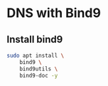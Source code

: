 # DNS with Bind9

## Install bind9
```bash
sudo apt install \
	bind9 \
	bind9utils \
	bind9-doc -y
```

